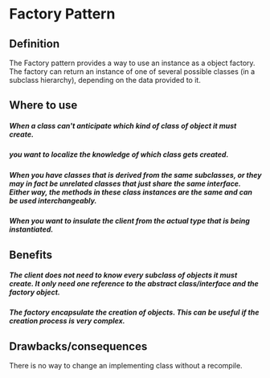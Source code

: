 # Factory Pattern

## Definition
The Factory pattern provides a way to use an instance as a object factory.
The factory can return an instance of one of several possible classes (in a
subclass hierarchy), depending on the data provided to it.

## Where to use
##### When a class can't anticipate which kind of class of object it must create.
##### you want to localize the knowledge of which class gets created.
##### When you have classes that is derived from the same subclasses, or they may in fact be unrelated classes that just share the same interface. Either way, the methods in these class instances are the same and can be used interchangeably.
##### When you want to insulate the client from the actual type that is being instantiated.

## Benefits
##### The client does not need to know every subclass of objects it must create. It only need one reference to the abstract class/interface and the factory object.
##### The factory encapsulate the creation of objects. This can be useful if the creation process is very complex.
## Drawbacks/consequences
There is no way to change an implementing class without a recompile.